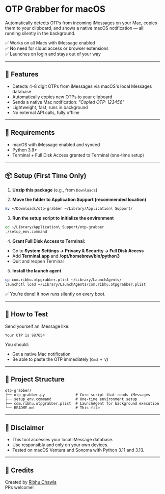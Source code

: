 # OTP Grabber for macOS

Automatically detects OTPs from incoming iMessages on your Mac, copies them to your clipboard, and shows a native macOS notification — all running silently in the background.

✅ Works on all Macs with iMessage enabled  
✅ No need for cloud access or browser extensions  
✅ Launches on login and stays out of your way

---

## 🚀 Features

- Detects 4–8 digit OTPs from iMessages via macOS's local Messages database
- Automatically copies new OTPs to your clipboard
- Sends a native Mac notification: _"Copied OTP: 123456"_
- Lightweight, fast, runs in background
- No external API calls, fully offline

---

## 🧰 Requirements

- macOS with iMessage enabled and synced
- Python 3.8+
- Terminal + Full Disk Access granted to Terminal (one-time setup)

---

## 📦 Setup (First Time Only)

1. **Unzip this package** (e.g., from `Downloads`)

2. **Move the folder to Application Support (recommended location)**

```bash
mv ~/Downloads/otp-grabber ~/Library/Application\ Support/
```

3. **Run the setup script to initialize the environment**

```bash
cd ~/Library/Application\ Support/otp-grabber
./setup_env.command
```

4. **Grant Full Disk Access to Terminal:**

- Go to **System Settings → Privacy & Security → Full Disk Access**
- Add **Terminal.app** and **/opt/homebrew/bin/python3**
- Quit and reopen Terminal

5. **Install the launch agent**

```bash
cp com.ribhu.otpgrabber.plist ~/Library/LaunchAgents/
launchctl load ~/Library/LaunchAgents/com.ribhu.otpgrabber.plist
```

✅ You’re done! It now runs silently on every boot.

---

## 🧪 How to Test

Send yourself an iMessage like:

```
Your OTP is 987654
```

You should:
- Get a native Mac notification
- Be able to paste the OTP immediately (`Cmd + V`)

---

## 📁 Project Structure

```
otp-grabber/
├── otp_grabber.py              # Core script that reads iMessages
├── setup_env.command           # One-time environment setup
├── com.ribhu.otpgrabber.plist  # LaunchAgent for background execution
└── README.md                   # This file
```

---

## 🛑 Disclaimer

- This tool accesses your local iMessage database.
- Use responsibly and only on your own devices.
- Tested on macOS Ventura and Sonoma with Python 3.11 and 3.13.

---

## 🙌 Credits

Created by [Ribhu Chawla](https://github.com/ribhuchawla)  
PRs welcome!
